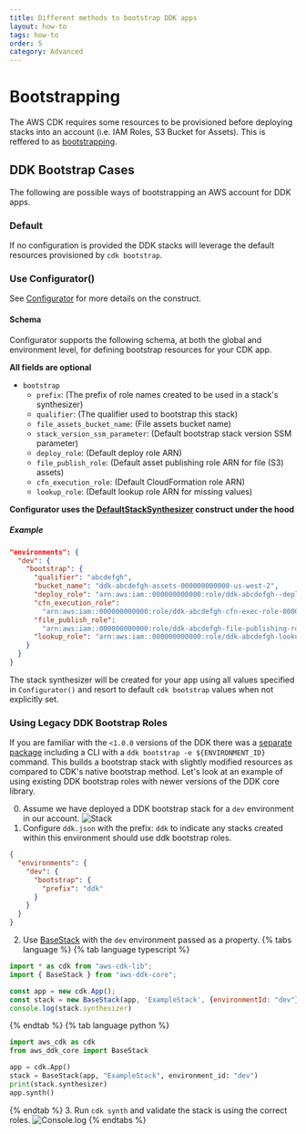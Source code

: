 ```yaml
---
title: Different methods to bootstrap DDK apps
layout: how-to
tags: how-to
order: 5
category: Advanced
---
```


# Bootstrapping

The AWS CDK requires some resources to be provisioned before deploying stacks into an account (i.e. IAM Roles, S3 Bucket for Assets). This is reffered to as [bootstrapping](https://docs.aws.amazon.com/cdk/v2/guide/bootstrapping.html). 

## DDK Bootstrap Cases
The following are possible ways of bootstrapping an AWS account for DDK apps.

### Default
If no configuration is provided the DDK stacks will leverage the default resources provisioned by `cdk bootstrap`.

### Use Configurator()
See [Configurator]() for more details on the construct.

#### Schema 
Configurator supports the following schema, at both the global and environment level, for defining bootstrap resources for your CDK app. 

**All fields are optional**
- `bootstrap`
  - `prefix`: (The prefix of role names created to be used in a stack's synthesizer)
  - `qualifier`: (The qualifier used to bootstrap this stack)
  - `file_assets_bucket_name`: (File assets bucket name)
  - `stack_version_ssm_parameter`: (Default bootstrap stack version SSM parameter)
  - `deploy_role`: (Default deploy role ARN)
  - `file_publish_role`: (Default asset publishing role ARN for file (S3) assets)
  - `cfn_execution_role`: (Default CloudFormation role ARN)
  - `lookup_role`: (Default lookup role ARN for missing values)

__Configurator uses the [DefaultStackSynthesizer](https://docs.aws.amazon.com/cdk/api/v2/docs/aws-cdk-lib.DefaultStackSynthesizer.html) construct under the hood__


##### Example
```json
"environments": {
  "dev": {
    "bootstrap": {
      "qualifier": "abcdefgh",
      "bucket_name": "ddk-abcdefgh-assets-000000000000-us-west-2",
      "deploy_role": "arn:aws:iam::000000000000:role/ddk-abcdefgh--deploy-role-000000000000-us-west-2",
      "cfn_execution_role":
        "arn:aws:iam::000000000000:role/ddk-abcdefgh-cfn-exec-role-000000000000-us-west-2",
      "file_publish_role":
        "arn:aws:iam::000000000000:role/ddk-abcdefgh-file-publishing-role-000000000000-us-west-2",
      "lookup_role": "arn:aws:iam::000000000000:role/ddk-abcdefgh-lookup-role-000000000000-us-west-2",
    }
  }
}
```

The stack synthesizer will be created for your app using all values specified in `Configurator()` and resort to default `cdk bootstrap` values when not explicitly set.



### Using Legacy DDK Bootstrap Roles
If you are familiar with the `<1.0.0` versions of the DDK there was a [separate package](https://pypi.org/project/aws-ddk/) including a CLI with a `ddk bootstrap -e ${ENVIRONMENT_ID}` command. This builds a bootstrap stack with slightly modified resources as compared to CDK's native bootstrap method. Let's look at an example of using existing DDK bootstrap roles with newer versions of the DDK core library.

0. Assume we have deployed a DDK bootstrap stack for a `dev` environment in our account.
![Stack](/aws-ddk/img/ddk-bootstrap-stack.png)
1. Configure `ddk.json` with the prefix: `ddk` to indicate any stacks created within this environment should use ddk bootstrap roles.
```json
{
  "environments": {
    "dev": {
      "bootstrap": {
        "prefix": "ddk"
      }
    }
  }
}
```
2. Use [BaseStack](https://constructs.dev/packages/aws-ddk-core/v/1.0.0-beta.1/api/BaseStack?lang=typescript) with the `dev` environment passed as a property.
{% tabs language %}
{% tab language typescript %}
```javascript
import * as cdk from "aws-cdk-lib";
import { BaseStack } from "aws-ddk-core";

const app = new cdk.App();
const stack = new BaseStack(app, 'ExampleStack', {environmentId: "dev"})
console.log(stack.synthesizer)
```
{% endtab %}
{% tab language python %}
```python
import aws_cdk as cdk
from aws_ddk_core import BaseStack

app = cdk.App()
stack = BaseStack(app, "ExampleStack", environment_id: "dev")
print(stack.synthesizer)
app.synth()
```
{% endtab %}
3. Run `cdk synth` and validate the stack is using the correct roles.
![Console.log](/aws-ddk/img/stack-synthesizer.png)
{% endtabs %}
